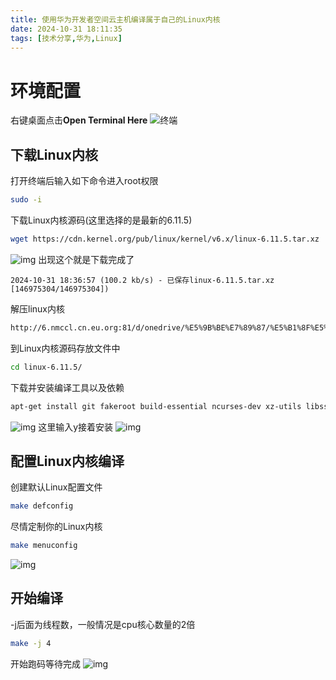 ```yaml
---
title: 使用华为开发者空间云主机编译属于自己的Linux内核
date: 2024-10-31 18:11:35
tags: [技术分享,华为,Linux]
---
```

# 环境配置
右键桌面点击**Open Terminal Here**
![终端](http://6.nmccl.cn.eu.org:81/d/onedrive/%E5%9B%BE%E7%89%87/%E5%B1%8F%E5%B9%95%E6%88%AA%E5%9B%BE/%E5%B1%8F%E5%B9%95%E6%88%AA%E5%9B%BE%202024-10-31%20180412.png)

## 下载Linux内核
打开终端后输入如下命令进入root权限
```bash
sudo -i
```
下载Linux内核源码(这里选择的是最新的6.11.5)
```bash
wget https://cdn.kernel.org/pub/linux/kernel/v6.x/linux-6.11.5.tar.xz
```
![img](http://6.nmccl.cn.eu.org:81/d/onedrive/%E5%9B%BE%E7%89%87/%E5%B1%8F%E5%B9%95%E6%88%AA%E5%9B%BE/%E5%B1%8F%E5%B9%95%E6%88%AA%E5%9B%BE%202024-10-31%20180626.png)
出现这个就是下载完成了
```
2024-10-31 18:36:57 (100.2 kb/s) - 已保存linux-6.11.5.tar.xz [146975304/146975304])
```
解压linux内核
```bash
http://6.nmccl.cn.eu.org:81/d/onedrive/%E5%9B%BE%E7%89%87/%E5%B1%8F%E5%B9%95%E6%88%AA%E5%9B%BE/%E5%B1%8F%E5%B9%95%E6%88%AA%E5%9B%BE%202024-10-31%20184255.png
```
到Linux内核源码存放文件中
```bash
cd linux-6.11.5/
```
下载并安装编译工具以及依赖
```bash
apt-get install git fakeroot build-essential ncurses-dev xz-utils libssl-dev bc flex libelf-dev bison
```
![img](http://6.nmccl.cn.eu.org:81/d/onedrive/%E5%9B%BE%E7%89%87/%E5%B1%8F%E5%B9%95%E6%88%AA%E5%9B%BE/%E5%B1%8F%E5%B9%95%E6%88%AA%E5%9B%BE%202024-10-31%20180909.png)
这里输入y接着安装
![img](http://6.nmccl.cn.eu.org:81/d/onedrive/%E5%9B%BE%E7%89%87/%E5%B1%8F%E5%B9%95%E6%88%AA%E5%9B%BE/%E5%B1%8F%E5%B9%95%E6%88%AA%E5%9B%BE%202024-10-31%20182634.png)

## 配置Linux内核编译
创建默认Linux配置文件
```bash
make defconfig
```


尽情定制你的Linux内核
```bash
make menuconfig
```
![img](http://6.nmccl.cn.eu.org:81/d/onedrive/%E5%9B%BE%E7%89%87/%E5%B1%8F%E5%B9%95%E6%88%AA%E5%9B%BE/%E5%B1%8F%E5%B9%95%E6%88%AA%E5%9B%BE%202024-10-31%20185056.png)

## 开始编译
-j后面为线程数，一般情况是cpu核心数量的2倍
```bash
make -j 4
```
开始跑码等待完成
![img](http://6.nmccl.cn.eu.org:81/d/onedrive/%E5%9B%BE%E7%89%87/%E5%B1%8F%E5%B9%95%E6%88%AA%E5%9B%BE/%E5%B1%8F%E5%B9%95%E6%88%AA%E5%9B%BE%202024-10-31%20185555.png)

